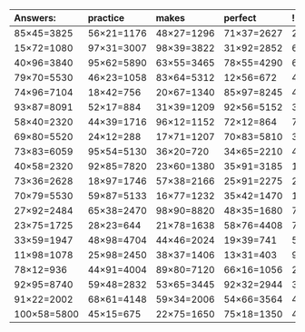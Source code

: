 | Answers: | practice | makes | perfect | ! |
| :--- | :--- | :--- | :--- | :--- |
| 85×45=3825 | 56×21=1176 | 48×27=1296 | 71×37=2627 | 27×64=1728 | 
| 15×72=1080 | 97×31=3007 | 98×39=3822 | 31×92=2852 | 69×49=3381 | 
| 40×96=3840 | 95×62=5890 | 63×55=3465 | 78×55=4290 | 67×85=5695 | 
| 79×70=5530 | 46×23=1058 | 83×64=5312 | 12×56=672 | 46×10=460 | 
| 74×96=7104 | 18×42=756 | 20×67=1340 | 85×97=8245 | 45×56=2520 | 
| 93×87=8091 | 52×17=884 | 31×39=1209 | 92×56=5152 | 34×53=1802 | 
| 58×40=2320 | 44×39=1716 | 96×12=1152 | 72×12=864 | 71×69=4899 | 
| 69×80=5520 | 24×12=288 | 17×71=1207 | 70×83=5810 | 32×41=1312 | 
| 73×83=6059 | 95×54=5130 | 36×20=720 | 34×65=2210 | 43×77=3311 | 
| 40×58=2320 | 92×85=7820 | 23×60=1380 | 35×91=3185 | 100×75=7500 | 
| 73×36=2628 | 18×97=1746 | 57×38=2166 | 25×91=2275 | 26×73=1898 | 
| 70×79=5530 | 59×87=5133 | 16×77=1232 | 35×42=1470 | 17×23=391 | 
| 27×92=2484 | 65×38=2470 | 98×90=8820 | 48×35=1680 | 72×13=936 | 
| 23×75=1725 | 28×23=644 | 21×78=1638 | 58×76=4408 | 77×99=7623 | 
| 33×59=1947 | 48×98=4704 | 44×46=2024 | 19×39=741 | 56×82=4592 | 
| 11×98=1078 | 25×98=2450 | 38×37=1406 | 13×31=403 | 93×93=8649 | 
| 78×12=936 | 44×91=4004 | 89×80=7120 | 66×16=1056 | 22×50=1100 | 
| 92×95=8740 | 59×48=2832 | 53×65=3445 | 92×32=2944 | 33×80=2640 | 
| 91×22=2002 | 68×61=4148 | 59×34=2006 | 54×66=3564 | 46×62=2852 | 
| 100×58=5800 | 45×15=675 | 22×75=1650 | 75×18=1350 | 43×13=559 | 
